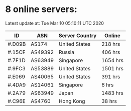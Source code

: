 # 8 online servers:

Latest update at: Tue Mar 10 05:10:11 UTC 2020

| ID | ASN | Server Country | Online |
| -- | --- | -------------- | ------ |
| #.D09B | AS174 | United States | 218 hrs |
| #.15CF | AS49392 | Russia | 406 hrs |
| #.7F1D | AS63949 | Singapore | 1654 hrs |
| #.9FC3 | AS53889 | United States | 1501 hrs |
| #.E069 | AS40065 | United States | 391 hrs |
| #.4DA9 | AS14061 | Singapore | 6 hrs |
| #.2A79 | AS63949 | Japan | 1483 hrs |
| #.C96E | AS4760 | Hong Kong | 38 hrs |

